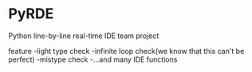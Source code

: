 # PyRDE
Python line-by-line real-time IDE team project

feature
-light type check
-infinite loop check(we know that this can't be perfect)
-mistype check
-...and many IDE functions
